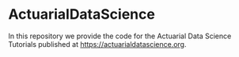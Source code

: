 # ActuarialDataScience
In this repository we provide the code for the Actuarial Data Science Tutorials published at https://actuarialdatascience.org.
